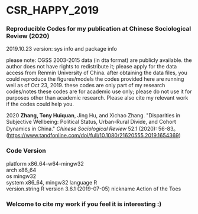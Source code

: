 # CSR_HAPPY_2019 #


### Reproducible Codes for my publication at Chinese Sociological Review (2020) ###

2019.10.23 version: sys info and package info 

 please note: CGSS 2003-2015 data (in dta format) are publicly
 available. the author does not have rights to redistribute it;
 please apply for the data access from Renmin University of China.
 after obtaining the data files, you could reproduce the figures/models
 the codes provided here are running well as of Oct 23, 2019.
 these codes are only part of my research codes/notes
 these codes are for academic use only; please do not use it for 
 purposes other than academic research. Please also cite my relevant work
 if the codes could help you.


2020  **Zhang, Tony Huiquan**, Jing Hu, and Xichao Zhang. "Disparities in Subjective Wellbeing: Political Status, Urban-Rural Divide, and Cohort Dynamics in China." *Chinese Sociological Review* 52.1 (2020): 56-83。 (https://www.tandfonline.com/doi/full/10.1080/21620555.2019.1654369) 

###  Code Version ###

  platform       x86_64-w64-mingw32          
  arch           x86_64                      
  os             mingw32                     
  system         x86_64, mingw32 
  language       R                           
  version.string R version 3.6.1 (2019-07-05)
  nickname       Action of the Toes 

### Welcome to cite my work if you feel it is interesting :) ###
